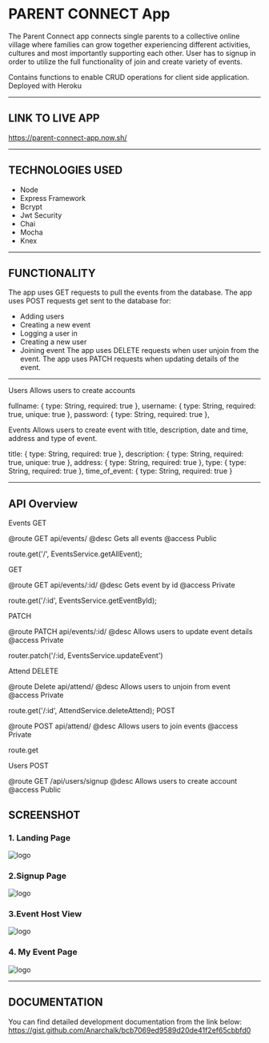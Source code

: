 # PARENT CONNECT App

The Parent Connect app connects single parents to a collective online village where families  can grow together experiencing different activities, cultures and most importantly supporting each other. User has to signup in order to utilize the full functionality of join and create variety of events.  

Contains functions to enable CRUD operations for client side application. Deployed with Heroku

* * *

## LINK TO LIVE APP

https://parent-connect-app.now.sh/

***

## TECHNOLOGIES USED

* Node
* Express Framework
* Bcrypt
* Jwt Security
* Chai
* Mocha
* Knex

***

## FUNCTIONALITY

The app uses GET requests to pull the events from the database. 
The app uses POST requests get sent to the database for:
  - Adding users 
  - Creating a new event 
  - Logging a user in 
  - Creating a new user
  - Joining event
The app uses DELETE requests when user unjoin from the event. 
The app uses PATCH requests when updating details of the event.

***

Users
Allows users to create accounts

  fullname: { type: String, required: true },
  username: { type: String, required: true, unique: true },
  password: { type: String, required: true },
  
  
Events
Allows users to create event with title, description, date and time, address and type of event.

  title: { type: String, required: true },
  description: { type: String, required: true, unique: true },
  address: { type: String, required: true },
  type: { type: String, required: true },
  time_of_event: { type: String, required: true }
 
***

## API Overview

Events
GET

@route   GET api/events/
@desc    Gets all events 
@access  Public

route.get('/', EventsService.getAllEvent);

GET 

@route   GET api/events/:id/
@desc    Gets event by id
@access  Private

route.get('/:id', EventsService.getEventById);

PATCH

@route   PATCH api/events/:id/
@desc    Allows users to update event details
@access  Private

router.patch('/:id, EventsService.updateEvent')

Attend
DELETE

@route   Delete api/attend/
@desc    Allows users to unjoin from event
@access  Private

route.get('/:id', AttendService.deleteAttend);
POST

@route   POST api/attend/
@desc    Allows users to join events
@access  Private

route.get

Users
POST

@route   GET /api/users/signup
@desc    Allows users to create account
@access  Public



## SCREENSHOT

### 1. Landing Page

![logo](https://github.com/Anarchalk/parent-connect-client/blob/master/screenshots/landing-pg.JPG "Landing Page")

### 2.Signup Page

![logo](https://raw.githubusercontent.com/Anarchalk/parent-connect-client/master/screenshots/signup-pg.JPG "Signup page")

### 3.Event Host View

![logo](https://raw.githubusercontent.com/Anarchalk/parent-connect-client/master/screenshots/event-pg.JPG "Event host view")

### 4. My Event Page

![logo](https://github.com/Anarchalk/parent-connect-client/blob/master/screenshots/my-events.JPG "My event page")

***

## DOCUMENTATION
You can find detailed development documentation from the link below:
https://gist.github.com/Anarchalk/bcb7069ed9589d20de41f2ef65cbbfd0
